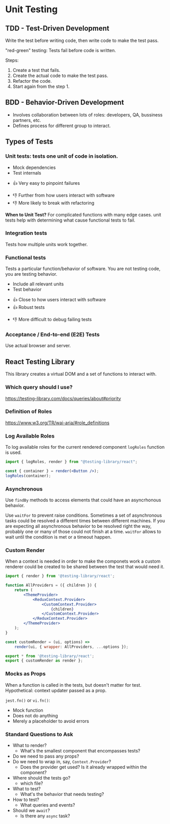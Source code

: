 # Unit Testing

## TDD - Test-Driven Development

Write the test before writing code, then write code to make the test pass.

"red-green" testing: Tests fail before code is written.

Steps:

1. Create a test that fails.
2. Create the actual code to make the test pass.
3. Refactor the code.
4. Start again from the step 1.

## BDD - Behavior-Driven Development

* Involves collaboration between lots of roles: developers, QA, bussiness partners, etc.
* Defines process for different group to interact.

## Types of Tests

### Unit tests: tests one unit of code in isolation.

* Mock dependencies
* Test internals
+ 👍 Very easy to pinpoint failures
- 👎 Further from how users interact with software
- 👎 More likely to break with refactoring

__When to Unit Test?__ For complicated functions with many edge cases. unit tests help with determining what cause functional tests to fail.

### Integration tests

Tests how multiple units work together.

### Functional tests

Tests a particular function/behavior of software. You are not testing code, you are testing behavior.

* Include all relevant units
* Test behavior
+ 👍 Close to how users interact with software
+ 👍 Robust tests
- 👎 More difficult to debug failing tests

### Acceptance / End-to-end (E2E) Tests

Use actual browser and server.

## React Testing Library

This library creates a virtual DOM and a set of functions to interact with.

### Which query should I use?

https://testing-library.com/docs/queries/about#priority

### Definition of Roles

https://www.w3.org/TR/wai-aria/#role_definitions

### Log Available Roles

To log available roles for the current rendered component `logRoles` function is used.

```jsx
import { logRoles, render } from "@testing-library/react";

const { container } = render(<Button />);
logRoles(container);
```

### Asynchronous

Use `findBy` methods to access elements that could have an asyncrhonous behavior.

Use `waitFor` to prevent raise conditions. Sometimes a set of asynchronous tasks could be resolved a different times between different machines. If you are expecting all asynchronous behavior to be resolved right the way, probably one or many of those could not finish at a time. `waitFor` allows to wait until the condition is met or a timeout happen.

### Custom Render

When a context is needed in order to make the componets work a custom renderer could be created to be shared between the test that would need it.

```jsx
import { render } from '@testing-library/react';

function AllProviders = ({ children }) {
    return (
        <ThemeProvider>
            <ReduxContext.Provider>
                <CustomContext.Provider>
                    {children}
                </CustomContext.Provider>
            </ReduxContext.Provider>
        </ThemeProvider>
    );
}

const customRender = (ui, options) =>
    render(ui, { wrapper: AllProviders, ...options });

export * from '@testing-library/react';
export { customRender as render };
```

### Mocks as Props

When a function is called in the tests, but doesn't matter for test. Hypothetical: context updater passed as a prop.

`jest.fn()` or `vi.fn()`:
* Mock function
* Does not do anything
* Merely a placeholder to avoid errors

### Standard Questions to Ask

* What to render?
    * What's the smallest component that encompasses tests?
* Do we need to pass any props?
* Do we need to wrap in, say, `Context.Provider`?
    * Does the provider get used? Is it already wrapped within the component?
* Where should the tests go?
    * which file?
* What to test?
    * What's the behavior that needs testing?
* How to test?
    * What queries and events?
* Should we `await`?
    * Is there any `async` task?